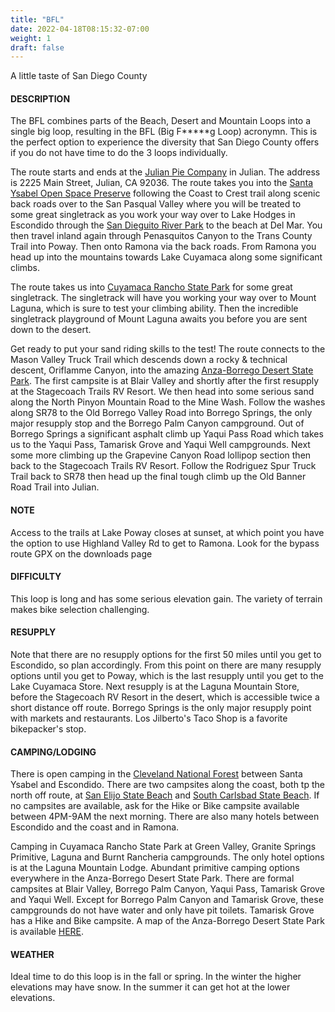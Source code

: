 ```yaml
---
title: "BFL"
date: 2022-04-18T08:15:32-07:00
weight: 1
draft: false
---
```


A little taste of San Diego County

#### DESCRIPTION
The BFL combines parts of the Beach, Desert and Mountain Loops into a single big loop, resulting in the BFL (Big F*****g Loop) acronymn. This is the perfect option to experience the diversity that San Diego County offers if you do not have time to do the 3 loops individually.

The route starts and ends at the [Julian Pie Company](https://julian-pie.myshopify.com/) in Julian. The address is 2225 Main Street, Julian, CA 92036.  The route takes you into the [Santa Ysabel Open Space Preserve](http://www.sdparks.org/content/sdparks/en/park-pages/SantaYsabel.html) following the Coast to Crest trail along scenic back roads over to the San Pasqual Valley where you will be treated to some great singletrack as you work your way over to Lake Hodges in Escondido through the [San Dieguito River Park](http://www.sdrp.org/wordpress/trails/) to the beach at Del Mar. You then travel inland again through Penasquitos Canyon to the Trans County Trail</a> into Poway. Then onto Ramona via the back roads. From Ramona you head up into the mountains towards Lake Cuyamaca along some significant climbs.

The route takes us into [Cuyamaca Rancho State Park](https://www.parks.ca.gov/?page_id=667) for some great singletrack. The singletrack will have you working your way over to Mount Laguna, which is sure to test your climbing ability. Then the incredible singletrack playground of Mount Laguna awaits you before you are sent down to the desert.

Get ready to put your sand riding skills to the test! The route connects to the Mason Valley Truck Trail which descends down a rocky & technical descent, Oriflamme Canyon, into the amazing [Anza-Borrego Desert State Park](https://www.parks.ca.gov/?page_id=638). The first campsite is at Blair Valley and shortly after the first resupply at the Stagecoach Trails RV Resort. We then head into some serious sand along the North Pinyon Mountain Road to the Mine Wash. Follow the washes along SR78 to the Old Borrego Valley Road into Borrego Springs, the only major resupply stop and the Borrego Palm Canyon campground. Out of Borrego Springs a significant asphalt climb up Yaqui Pass Road which takes us to the Yaqui Pass, Tamarisk Grove and Yaqui Well campgrounds. Next some more climbing up the Grapevine Canyon Road lollipop section then back to the Stagecoach Trails RV Resort. Follow the Rodriguez Spur Truck Trail back to SR78 then head up the final tough climb up the Old Banner Road Trail into Julian.

#### NOTE
Access to the trails at Lake Poway closes at sunset, at which point you have the option to use Highland Valley Rd to get to Ramona. Look for the bypass route GPX on the downloads page

#### DIFFICULTY
This loop is long and has some serious elevation gain. The variety of terrain makes bike selection challenging.

#### RESUPPLY
Note that there are no resupply options for the first 50 miles until you get to Escondido, so plan accordingly. From this point on there are many resupply options until you get to Poway, which is the last resupply until you get to the Lake Cuyamaca Store. Next resupply is at the Laguna Mountain Store, before the Stagecoach RV Resort in the desert, which is accessible twice a short distance off route. Borrego Springs is the only major resupply point with markets and restaurants. Los Jilberto's Taco Shop is a favorite bikepacker's stop.

#### CAMPING/LODGING
There is open camping in the [Cleveland National Forest](https://www.fs.usda.gov/detailfull/cleveland/about-forest/?cid=stelprdb5275501#Camping) between Santa Ysabel and Escondido. There are two campsites along the coast, both tp the north off route, at [San Elijo State Beach](http://www.parks.ca.gov/?page_id=662) and [South Carlsbad State Beach](http://www.parks.ca.gov/?page_id=660). If no campsites are available, ask for the Hike or Bike campsite available between 4PM-9AM the next morning. There are also many hotels between Escondido and the coast and in Ramona.

Camping in Cuyamaca Rancho State Park at Green Valley, Granite Springs Primitive, Laguna and Burnt Rancheria campgrounds. The only hotel options is at the Laguna Mountain Lodge.
Abundant primitive camping options everywhere in the Anza-Borrego Desert State Park. There are formal campsites at Blair Valley, Borrego Palm Canyon, Yaqui Pass, Tamarisk Grove and Yaqui Well. Except for Borrego Palm Canyon and Tamarisk Grove, these campgrounds do not have water and only have pit toilets. Tamarisk Grove has a Hike and Bike campsite. A map of the Anza-Borrego Desert State Park is available [HERE](http://www.parks.ca.gov/pages/638/files/abdspmap.pdf).

#### WEATHER
Ideal time to do this loop is in the fall or spring. In the winter the higher elevations may have snow. In the summer it can get hot at the lower elevations.
